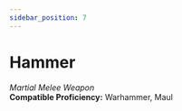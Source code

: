 ```yaml
---
sidebar_position: 7
---
```


# Hammer

*Martial Melee Weapon*  
**Compatible Proficiency:** Warhammer, Maul